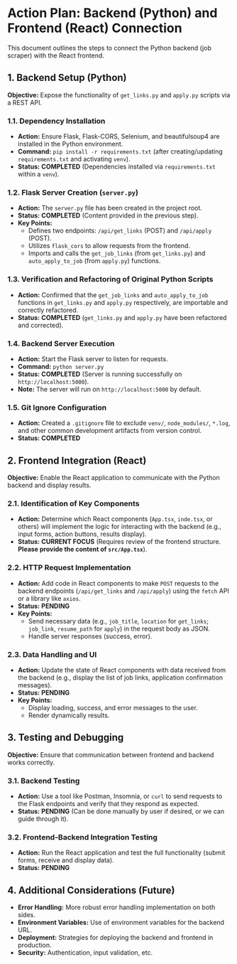 # Action Plan: Backend (Python) and Frontend (React) Connection

This document outlines the steps to connect the Python backend (job scraper) with the React frontend.

## 1. Backend Setup (Python)

**Objective:** Expose the functionality of `get_links.py` and `apply.py` scripts via a REST API.

### 1.1. Dependency Installation

*   **Action:** Ensure Flask, Flask-CORS, Selenium, and beautifulsoup4 are installed in the Python environment.
*   **Command:** `pip install -r requirements.txt` (after creating/updating `requirements.txt` and activating `venv`).
*   **Status:** **COMPLETED** (Dependencies installed via `requirements.txt` within a `venv`).

### 1.2. Flask Server Creation (`server.py`)

*   **Action:** The `server.py` file has been created in the project root.
*   **Status:** **COMPLETED** (Content provided in the previous step).
*   **Key Points:**
    *   Defines two endpoints: `/api/get_links` (POST) and `/api/apply` (POST).
    *   Utilizes `flask_cors` to allow requests from the frontend.
    *   Imports and calls the `get_job_links` (from `get_links.py`) and `auto_apply_to_job` (from `apply.py`) functions.

### 1.3. Verification and Refactoring of Original Python Scripts

*   **Action:** Confirmed that the `get_job_links` and `auto_apply_to_job` functions in `get_links.py` and `apply.py` respectively, are importable and correctly refactored.
*   **Status:** **COMPLETED** (`get_links.py` and `apply.py` have been refactored and corrected).

### 1.4. Backend Server Execution

*   **Action:** Start the Flask server to listen for requests.
*   **Command:** `python server.py`
*   **Status:** **COMPLETED** (Server is running successfully on `http://localhost:5000`).
*   **Note:** The server will run on `http://localhost:5000` by default.

### 1.5. Git Ignore Configuration

*   **Action:** Created a `.gitignore` file to exclude `venv/`, `node_modules/`, `*.log`, and other common development artifacts from version control.
*   **Status:** **COMPLETED**

## 2. Frontend Integration (React)

**Objective:** Enable the React application to communicate with the Python backend and display results.

### 2.1. Identification of Key Components

*   **Action:** Determine which React components (`App.tsx`, `inde.tsx`, or others) will implement the logic for interacting with the backend (e.g., input forms, action buttons, results display).
*   **Status:** **CURRENT FOCUS** (Requires review of the frontend structure. **Please provide the content of `src/App.tsx`**).

### 2.2. HTTP Request Implementation

*   **Action:** Add code in React components to make `POST` requests to the backend endpoints (`/api/get_links` and `/api/apply`) using the `fetch` API or a library like `axios`.
*   **Status:** **PENDING**
*   **Key Points:**
    *   Send necessary data (e.g., `job_title`, `location` for `get_links`; `job_link`, `resume_path` for `apply`) in the request body as JSON.
    *   Handle server responses (success, error).

### 2.3. Data Handling and UI

*   **Action:** Update the state of React components with data received from the backend (e.g., display the list of job links, application confirmation messages).
*   **Status:** **PENDING**
*   **Key Points:**
    *   Display loading, success, and error messages to the user.
    *   Render dynamically results.

## 3. Testing and Debugging

**Objective:** Ensure that communication between frontend and backend works correctly.

### 3.1. Backend Testing

*   **Action:** Use a tool like Postman, Insomnia, or `curl` to send requests to the Flask endpoints and verify that they respond as expected.
*   **Status:** **PENDING** (Can be done manually by user if desired, or we can guide through it).

### 3.2. Frontend-Backend Integration Testing

*   **Action:** Run the React application and test the full functionality (submit forms, receive and display data).
*   **Status:** **PENDING**

## 4. Additional Considerations (Future)

*   **Error Handling:** More robust error handling implementation on both sides.
*   **Environment Variables:** Use of environment variables for the backend URL.
*   **Deployment:** Strategies for deploying the backend and frontend in production.
*   **Security:** Authentication, input validation, etc.